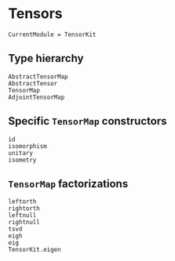 # Tensors

```@meta
CurrentModule = TensorKit
```

## Type hierarchy

```@docs
AbstractTensorMap
AbstractTensor
TensorMap
AdjointTensorMap
```

## Specific `TensorMap` constructors

```@docs
id
isomorphism
unitary
isometry
```

## `TensorMap` factorizations

```@docs
leftorth
rightorth
leftnull
rightnull
tsvd
eigh
eig
TensorKit.eigen
```
